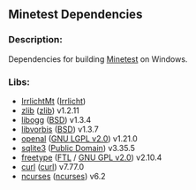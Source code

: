 ## Minetest Dependencies

### Description:

Dependencies for building [Minetest](http://minetest.net/) on Windows.

### Libs:

- [IrrlichtMt](https://github.com/minetest/irrlicht) ([Irrlicht](docs/licenses/Irrlicht.txt))
- [zlib](https://zlib.net/) ([zlib](docs/licenses/zlib.txt)) v1.2.11
- [libogg](https://xiph.org/) ([BSD](docs/licenses/xiph.org.txt)) v1.3.4
- [libvorbis](https://xiph.org/) ([BSD](docs/licenses/xiph.org.txt)) v1.3.7
- [openal](https://openal-soft.org/) ([GNU LGPL v2.0](docs/licenses/GNU-LGPLv2.0.txt)) v1.21.0
- [sqlite3](https://www.sqlite.org/) ([Public Domain](docs/licenses/sqlite3.txt)) v3.35.5
- [freetype](https://www.freetype.org/) ([FTL](docs/licenses/FTL.txt) / [GNU GPL v2.0](docs/licenses/GNU-GPLv2.txt)) v2.10.4
- [curl](https://curl.se/) ([curl](docs/licenses/curl.txt)) v7.77.0
- [ncurses](https://invisible-island.net/ncurses/) ([ncurses](docs/licenses/ncurses.txt)) v6.2
